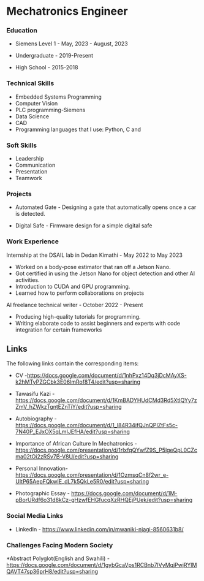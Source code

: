 # Mechatronics Engineer

### Education
* Siemens Level 1 - May, 2023 - August, 2023
   
* Undergraduate - 2019-Present

* High School - 2015-2018

### Technical Skills
* Embedded Systems Programming
* Computer Vision
* PLC programming-Siemens
* Data Science
* CAD
* Programming languages that I use: Python, C and

### Soft Skills
* Leadership
* Communication
* Presentation
* Teamwork

### Projects
* Automated Gate - Designing a gate that automatically opens once a car is detected.

* Digital Safe - Firmware design for a simple digital safe

### Work Experience
Internship at the DSAIL lab in Dedan Kimathi - May 2022 to May 2023
* Worked on a body-pose estimator that ran off a Jetson Nano.
* Got certified in using the Jetson Nano for object detection and other AI activities.
* Introduction to CUDA and GPU programming.
* Learned how to perform collaborations on projects

AI freelance technical writer - October 2022 - Present
* Producing high-quality tutorials for programming.
* Writing elaborate code to assist beginners and experts with code integration for certain frameworks

## Links
The following links contain the corresponding items:

*  CV -<https://docs.google.com/document/d/1nhPxz14Dq3jDcMAyXS-k2hMTyPZGCbk3E06lmRof8T4/edit?usp=sharing>

* Tawasifu Kazi -<https://docs.google.com/document/d/1KmBADYHUdCMd3Rd5XtIQYy7zZmV_hZWkzTgntEZnTiY/edit?usp=sharing>
   
* Autobiography - <https://docs.google.com/document/d/1_l84R34ifQJnQPIZtFs5c-7N40P_EJxOX5qLmIJEfHA/edit?usp=sharing>

* Importance of African Culture In Mechatronics - <https://docs.google.com/presentation/d/1rlxfqQYwfZ9S_P5lgeQpL0CZcma02tOi2zRSv7B-V8U/edit?usp=sharing>

* Personal Innovation- <https://docs.google.com/presentation/d/1OzmsqCn8f2wr_e-UltP65AepFQkwIE_dL7k5QkLe5R0/edit?usp=sharing>

* Photographic Essay - <https://docs.google.com/document/d/1M-pBorURdf6o31d8kCz-gHzwfEHGfucqXzRHQEjPUek/edit?usp=sharing>

### Social Media Links
* LinkedIn - <https://www.linkedin.com/in/mwaniki-njagi-8560631b8/>

### Challenges Facing Modern Society
*Abstract Polyglot(English and Swahili) - <https://docs.google.com/document/d/1gybGcaVps1RCBnb7IVyMqjPwjRYlMQAVT47sp36prH8/edit?usp=sharing>
